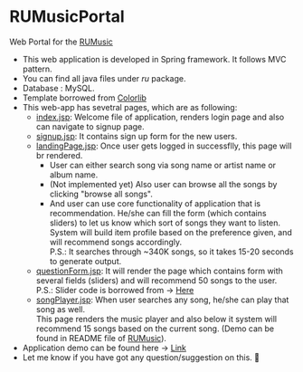 # RUMusicPortal
Web Portal for the [RUMusic](https://github.com/vraj152/RUMusic)

* This web application is developed in Spring framework. It follows MVC pattern.
* You can find all java files under _ru_ package. 
* Database : MySQL.
* Template borrowed from [Colorlib](https://colorlib.com/wp/template/equip-ui-kit/)
* This web-app has sevetral pages, which are as following:
  * [index.jsp](https://github.com/vraj152/RUMusicPortal/blob/master/WebContent/index.jsp): Welcome file of application, renders login page and also can navigate to signup page.
  * [signup.jsp](https://github.com/vraj152/RUMusicPortal/blob/master/WebContent/signup.jsp): It contains sign up form for the new users.
  * [landingPage.jsp](https://github.com/vraj152/RUMusicPortal/blob/master/WebContent/landingPage.jsp): Once user gets logged in successflly, this page will br rendered.
    * User can either search song via song name or artist name or album name.
    * (Not implemented yet) Also user can browse all the songs by clicking "browse all songs".
    * And user can use core functionality of application that is recommendation. He/she can fill the form (which contains sliders) to let us know which sort of songs they want to listen. <br>
    System will build item profile based on the preference given, and will recommend songs accordingly. <br>
    P.S.: It searches through ~340K songs, so it takes 15-20 seconds to generate output.
  * [questionForm.jsp](https://github.com/vraj152/RUMusicPortal/blob/master/WebContent/questionForm.jsp): It will render the page which contains form with several fields (sliders) and will recommend 50 songs to the user.
  P.S.: Slider code is borrowed from -> [Here](https://refreshless.com/nouislider/)
  * [songPlayer.jsp](https://github.com/vraj152/RUMusicPortal/blob/master/WebContent/songPlayer.jsp): When user searches any song, he/she can play that song as well. <br>
  This page renders the music player and also below it system will recommend 15 songs based on the current song. (Demo can be found in README file of [RUMusic](https://github.com/vraj152/RUMusic)).
* Application demo can be found here -> [Link](https://github.com/vraj152/RUMusicPortal/blob/master/output/NewRecording.mp4)
* Let me know if you have got any question/suggestion on this. :punch:
  
